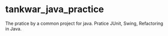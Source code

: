 # tankwar_java_practice
The pratice by a common project for java. 
Pratice JUnit, Swing, Refactoring in Java. 
